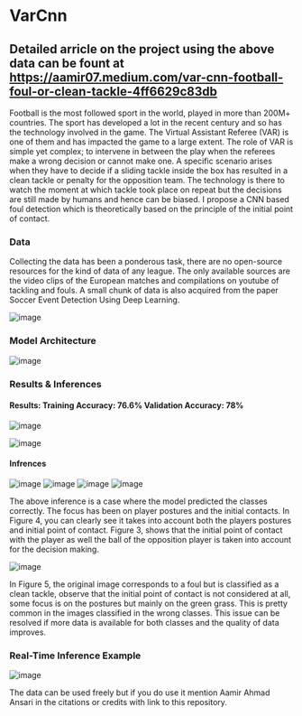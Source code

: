 # VarCnn
## Detailed arricle on the project using the above data can be fount at https://aamir07.medium.com/var-cnn-football-foul-or-clean-tackle-4ff6629c83db

Football is the most followed sport in the world, played in more than 200M+ countries. The sport has developed a lot in the recent century and so has the technology involved in the game. The Virtual Assistant Referee (VAR) is one of them and has impacted the game to a large extent. The role of VAR is simple yet complex; to intervene in between the play when the referees make a wrong decision or cannot make one. A specific scenario arises when they have to decide if a sliding tackle inside the box has resulted in a clean tackle or penalty for the opposition team. The technology is there to watch the moment at which tackle took place on repeat but the decisions are still made by humans and hence can be biased. I propose a CNN based foul detection which is theoretically based on the principle of the initial point of contact.

### Data 

Collecting the data has been a ponderous task, there are no open-source resources for the kind of data of any league. The only available sources are the video clips of the European matches and compilations on youtube of tackling and fouls. A small chunk of data is also acquired from the paper Soccer Event Detection Using Deep Learning.

![image](https://user-images.githubusercontent.com/62461730/148566755-2d962c8b-ace8-4cef-972c-6f43240a2c7b.png)

### Model Architecture 
![image](https://user-images.githubusercontent.com/62461730/148566809-fb410dda-e4c1-4af5-9490-c9ecc8bceed2.png)

### Results & Inferences 

#### Results: Training Accuracy: 76.6% Validation Accuracy: 78%
![image](https://user-images.githubusercontent.com/62461730/148567046-b2363788-4bc4-4b0d-a06c-cd461fa75608.png)

![image](https://user-images.githubusercontent.com/62461730/148567078-cc86c3c0-737c-4cc2-a146-15ac79b64dd1.png)

#### Infrences 


![image](https://user-images.githubusercontent.com/62461730/148567838-655c6a91-091d-45e9-a5ca-512be0c5caa6.png)
![image](https://user-images.githubusercontent.com/62461730/148567155-baa94a03-87a8-42ea-b382-1d57674d81bd.png)
![image](https://user-images.githubusercontent.com/62461730/148567265-2b258af3-18bd-4c0c-8cb8-4c3edef3c5ca.png)
![image](https://user-images.githubusercontent.com/62461730/148567295-4030167a-49f6-4b58-bfda-ea32cce8a60d.png)

The above inference is a case where the model predicted the classes correctly. The focus has been on player postures and the initial contacts. In Figure 4, you can clearly see it takes into account both the players postures and initial point of contact. Figure 3, shows that the initial point of contact with the player as well the ball of the opposition player is taken into account for the decision making.

![image](https://user-images.githubusercontent.com/62461730/148567330-01507880-18d0-4683-8cc6-532da9c172f3.png)

In Figure 5, the original image corresponds to a foul but is classified as a clean tackle, observe that the initial point of contact is not considered at all, some focus is on the postures but mainly on the green grass. This is pretty common in the images classified in the wrong classes. This issue can be resolved if more data is available for both classes and the quality of data improves.

### Real-Time Inference Example
![image](https://user-images.githubusercontent.com/62461730/148567439-0b751257-e7c6-45c9-955e-e7c0f461330e.png)







The data can be used freely but if you do use it mention Aamir Ahmad Ansari in the citations or credits with link to this repository.
